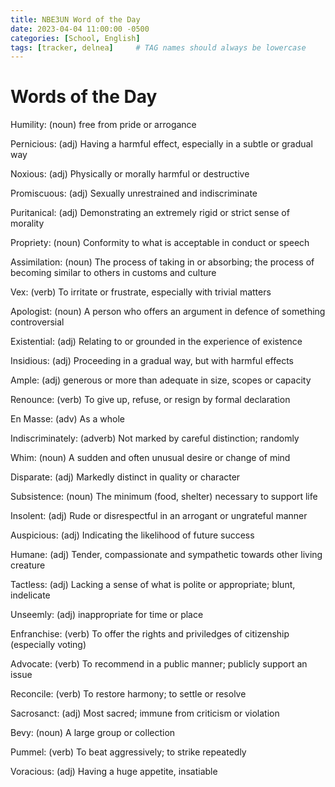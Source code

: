 ```yaml
---
title: NBE3UN Word of the Day
date: 2023-04-04 11:00:00 -0500
categories: [School, English]
tags: [tracker, delnea]     # TAG names should always be lowercase
---
```


# Words of the Day

Humility: (noun) free from pride or arrogance

Pernicious: (adj) Having a harmful effect, especially in a subtle or gradual way

Noxious: (adj) Physically or morally harmful or destructive

Promiscuous: (adj) Sexually unrestrained and indiscriminate

Puritanical: (adj) Demonstrating an extremely rigid or strict sense of morality

Propriety: (noun) Conformity to what is acceptable in conduct or speech

Assimilation: (noun) The process of taking in or absorbing; the process of becoming similar to others in customs and culture

Vex: (verb) To irritate or frustrate, especially with trivial matters

Apologist: (noun) A person who offers an argument in defence of something controversial

Existential: (adj) Relating to or grounded in the experience of existence

Insidious: (adj) Proceeding in a gradual way, but with harmful effects

Ample: (adj) generous or more than adequate in size, scopes or capacity

Renounce: (verb) To give up, refuse, or resign by formal declaration

En Masse: (adv) As a whole

Indiscriminately: (adverb) Not marked by careful distinction; randomly

Whim: (noun) A sudden and often unusual desire or change of mind

Disparate: (adj) Markedly distinct in quality or character

Subsistence: (noun) The minimum (food, shelter) necessary to support life

Insolent: (adj) Rude or disrespectful in an arrogant or ungrateful manner

Auspicious: (adj) Indicating the likelihood of future success

Humane: (adj) Tender, compassionate and sympathetic towards other living creature

Tactless: (adj) Lacking a sense of what is polite or appropriate; blunt, indelicate

Unseemly: (adj) inappropriate for time or place

Enfranchise: (verb) To offer the rights and priviledges of citizenship (especially voting)

Advocate:  (verb) To recommend in a public manner; publicly support an issue

Reconcile: (verb) To restore harmony; to settle or resolve

Sacrosanct: (adj) Most sacred; immune from criticism or violation

Bevy: (noun) A large group or collection

Pummel: (verb) To beat aggressively; to strike repeatedly

Voracious: (adj) Having a huge appetite, insatiable




